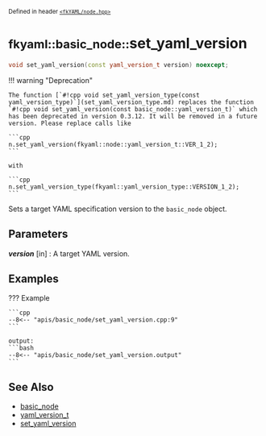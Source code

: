 <small>Defined in header [`<fkYAML/node.hpp>`](https://github.com/fktn-k/fkYAML/blob/develop/include/fkYAML/node.hpp)</small>

# <small>fkyaml::basic_node::</small>set_yaml_version

```cpp
void set_yaml_version(const yaml_version_t version) noexcept;
```

!!! warning "Deprecation"

    The function [`#!cpp void set_yaml_version_type(const yaml_version_type)`](set_yaml_version_type.md) replaces the function `#!cpp void set_yaml_version(const basic_node::yaml_version_t)` which has been deprecated in version 0.3.12. It will be removed in a future version. Please replace calls like  
    
    ```cpp
    n.set_yaml_version(fkyaml::node::yaml_version_t::VER_1_2);
    ```
    
    with  
    
    ```cpp
    n.set_yaml_version_type(fkyaml::yaml_version_type::VERSION_1_2);
    ```

Sets a target YAML specification version to the `basic_node` object.  

## **Parameters**

***version*** [in]
:   A target YAML version.

## **Examples**

??? Example

    ```cpp
    --8<-- "apis/basic_node/set_yaml_version.cpp:9"
    ```

    output:
    ```bash
    --8<-- "apis/basic_node/set_yaml_version.output"
    ```

## **See Also**

* [basic_node](index.md)
* [yaml_version_t](yaml_version_t.md)
* [set_yaml_version](set_yaml_version.md)

